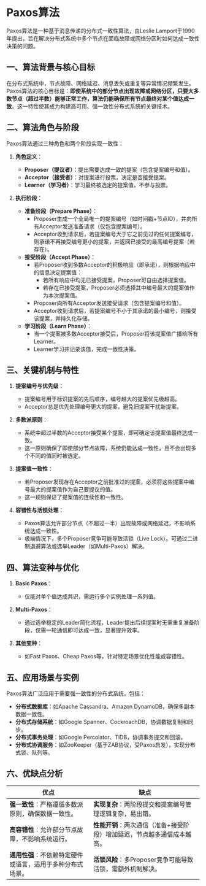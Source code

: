 # Paxos算法

Paxos算法是一种基于消息传递的分布式一致性算法，由Leslie Lamport于1990年提出，旨在解决分布式系统中多个节点在面临故障或网络分区时如何达成一致性决策的问题。

## 一、算法背景与核心目标
在分布式系统中，节点故障、网络延迟、消息丢失或重复等异常情况频繁发生。Paxos算法的核心目标是：**即使系统中的部分节点出现故障或网络分区，只要大多数节点（超过半数）能够正常工作，算法仍能确保所有节点最终对某个值达成一致**。这一特性使其成为构建高可用、强一致性分布式系统的关键技术。

## 二、算法角色与阶段
Paxos算法通过三种角色和两个阶段实现一致性：

1. **角色定义**：
    - **Proposer（提议者）**：提出需要达成一致的提案（包含提案编号和值）。
    - **Acceptor（接受者）**：对提案进行投票，决定是否接受提案。
    - **Learner（学习者）**：学习最终被选定的提案值，不参与投票。

2. **执行阶段**：
    - **准备阶段（Prepare Phase）**：
        - Proposer生成一个全局唯一的提案编号（如时间戳+节点ID），并向所有Acceptor发送准备请求（仅包含提案编号）。
        - Acceptor收到请求后，若提案编号大于它之前见过的任何提案编号，则承诺不再接受编号更小的提案，并返回已接受的最高编号提案（若存在）。
    - **接受阶段（Accept Phase）**：
        - 若Proposer收到多数Acceptor的积极响应（即承诺），则根据响应中的信息决定提案值：
            - 若所有响应中均无已接受提案，Proposer可自由选择提案值。
            - 若存在已接受提案，Proposer必须选择其中编号最大的提案值作为本次提案值。
        - Proposer向所有Acceptor发送接受请求（包含提案编号和值）。
        - Acceptor收到请求后，若提案编号不小于其承诺的最小编号，则接受该提案，并持久化存储。
    - **学习阶段（Learn Phase）**：
        - 当一个提案被多数Acceptor接受后，Proposer将该提案值广播给所有Learner。
        - Learner学习并记录该值，完成一致性决策。

## 三、关键机制与特性
1. **提案编号与优先级**：
    - 提案编号用于标识提案的先后顺序，编号越大的提案优先级越高。
    - Acceptor总是优先处理编号更大的提案，避免旧提案干扰新提案。

2. **多数派原则**：
    - 系统中超过半数的Acceptor接受某个提案，即可确定该提案值最终达成一致。
    - 这一原则确保了即使部分节点故障，系统仍能达成一致性，且不会出现多个不同的值同时被选定。

3. **提案值一致性**：
    - 若Proposer发现存在Acceptor之前批准过的提案，必须将这些提案中编号最大的提案值作为自己要提议的值。
    - 这一规则保证了提案值的连续性和一致性。

4. **容错性与活锁处理**：
    - Paxos算法允许部分节点（不超过一半）出现故障或网络延迟，不影响系统达成一致性。
    - 极端情况下，多个Proposer竞争可能导致活锁（Live Lock）。可通过二进制退避算法或选举Leader（如Multi-Paxos）解决。

## 四、算法变种与优化
1. **Basic Paxos**：
    - 仅能对单个值达成共识，需运行多个实例处理一系列值。

2. **Multi-Paxos**：
    - 通过选举稳定的Leader简化流程，Leader提出后续提案时无需重复准备阶段，仅需一轮通信即可达成一致，显著提升效率。

3. **其他变种**：
    - 如Fast Paxos、Cheap Paxos等，针对特定场景优化性能或容错性。

## 五、应用场景与实例
Paxos算法广泛应用于需要强一致性的分布式系统，包括：
- **分布式数据库**：如Apache Cassandra、Amazon DynamoDB，确保多副本数据一致性。
- **分布式存储系统**：如Google Spanner、CockroachDB，协调数据复制和同步。
- **分布式事务处理**：如Google Percolator、TiDB，协调事务提交和回滚。
- **分布式协调服务**：如ZooKeeper（基于ZAB协议，受Paxos启发），实现分布式锁、队列等。

## 六、优缺点分析
| **优点**                          | **缺点**                                 |
|---------------------------------|----------------------------------------|
| **强一致性**：严格遵循多数派原则，确保数据一致性。     | **实现复杂**：两阶段提交和提案编号管理逻辑复杂，易出错。         |
| **高容错性**：允许部分节点故障，不影响系统运行。      | **性能开销**：两次通信（准备+接受阶段）增加延迟，节点越多通信成本越高。 |
| **通用性强**：不依赖特定硬件或语言，适用于多种分布式场景。 | **活锁风险**：多Proposer竞争可能导致活锁，需额外机制解决。    |